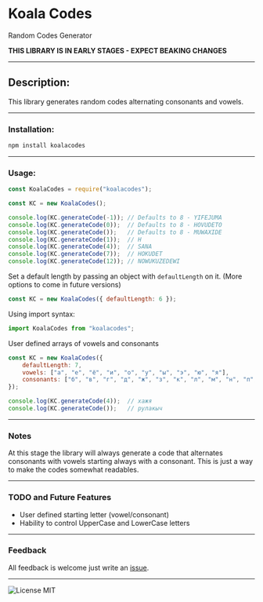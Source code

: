 # Koala Codes

Random Codes Generator

**THIS LIBRARY IS IN EARLY STAGES - EXPECT BEAKING CHANGES**

***

## Description:

This library generates random codes alternating consonants and vowels.

***

### Installation:

```sh
npm install koalacodes
```

***

### Usage:

```js
const KoalaCodes = require("koalacodes");

const KC = new KoalaCodes();

console.log(KC.generateCode(-1)); // Defaults to 8 - YIFEJUMA
console.log(KC.generateCode(0));  // Defaults to 8 - HOVUDETO
console.log(KC.generateCode());   // Defaults to 8 - MUWAXIDE
console.log(KC.generateCode(1));  // H
console.log(KC.generateCode(4));  // SANA
console.log(KC.generateCode(7));  // HOKUDET
console.log(KC.generateCode(12)); // NOWUKUZEDEWI
```

Set a default length by passing an object with `defaultLength` on it. (More options to come in future versions)

```js
const KC = new KoalaCodes({ defaultLength: 6 });
```

Using import syntax:

```js
import KoalaCodes from "koalacodes";
```

User defined arrays of vowels and consonants
```js
const KC = new KoalaCodes({
	defaultLength: 7,
	vowels: ["а", "е", "ё", "и", "о", "у", "ы", "э", "ю", "я"],
	consonants: ["б", "в", "г", "д", "ж", "з", "к", "л", "м", "н", "п", "р", "с", "т", "ф", "х", "ц", "ч", "ш", "щ"]
});

console.log(KC.generateCode(4));  // хажя
console.log(KC.generateCode());   // рулакыч
```

***

### Notes

At this stage the library will always generate a code that alternates consonants with vowels starting always with a consonant. This is just a way to make the codes somewhat readables.

***

### **TODO** and **Future Features**

* User defined starting letter (vowel/consonant)
* Hability to control UpperCase and LowerCase letters

***

### Feedback

All feedback is welcome just write an [issue](https://github.com/MrAmericanMike/koalacodes/issues).

***

![License MIT](https://img.shields.io/badge/license-MIT-blue)
